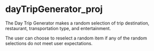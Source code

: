 # dayTripGenerator_proj

The Day Trip Generator makes a random selection of trip destination, restaurant, transportation type, and entertainment.

The user can choose to reselect a random item if any of the random selections do not meet user expectations.